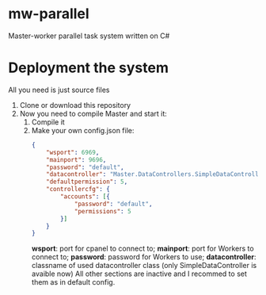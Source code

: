 # mw-parallel
Master-worker parallel task system written on C#

# Deployment the system
All you need is just source files
1. Clone or download this repository
2. Now you need to compile Master and start it:
    1. Compile it
    2. Make your own config.json file:
        ```JSON
        {
            "wsport": 6969,
            "mainport": 9696,
            "password": "default",
            "datacontroller": "Master.DataControllers.SimpleDataController",
            "defaultpermission": 5,
            "controllercfg": {
                "accounts": [{
                    "password": "default",
                    "permissions": 5
                }]
            }
        }
        ```
        **wsport**: port for cpanel to connect to;
        **mainport**: port for Workers to connect to;
        **password**: password for Workers to use;
        **datacontroller**: classname of used datacontroller class (only SimpleDataController is avaible now)
        All other sections are inactive and I recommed to set them as in default config.
        
